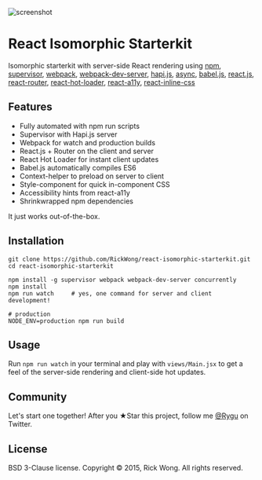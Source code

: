 ![screenshot](https://i.imgur.com/IoZYIwb.png?1)

# React Isomorphic Starterkit

Isomorphic starterkit with server-side React rendering using 
[npm](https://www.npmjs.com/), 
[supervisor](https://www.npmjs.com/package/supervisor), 
[webpack](https://webpack.github.io/), 
[webpack-dev-server](https://github.com/webpack/webpack-dev-server),
[hapi.js](http://www.hapijs.com/), 
[async](https://github.com/caolan/async), 
[babel.js](http://babeljs.io/), 
[react.js](https://facebook.github.io/react), 
[react-router](https://github.com/rackt/react-router), 
[react-hot-loader](https://gaearon.github.io/react-hot-loader), 
[react-a11y](https://github.com/rackt/react-a11y),
[react-inline-css](https://github.com/RickWong/react-inline-css)

## Features

- Fully automated with npm run scripts
- Supervisor with Hapi.js server
- Webpack for watch and production builds
- React.js + Router on the client and server
- React Hot Loader for instant client updates
- Babel.js automatically compiles ES6
- Context-helper to preload on server to client
- Style-component for quick in-component CSS
- Accessibility hints from react-a11y
- Shrinkwrapped npm dependencies

It just works out-of-the-box.

## Installation

	git clone https://github.com/RickWong/react-isomorphic-starterkit.git
	cd react-isomorphic-starterkit
	
	npm install -g supervisor webpack webpack-dev-server concurrently
	npm install
	npm run watch     # yes, one command for server and client development!
	
	# production 
	NODE_ENV=production npm run build  

## Usage

Run `npm run watch` in your terminal and play with `views/Main.jsx` to get a feel of
the server-side rendering and client-side hot updates.

## Community

Let's start one together! After you ★Star this project, follow me [@Rygu](https://twitter.com/rygu)
on Twitter.

## License

BSD 3-Clause license. Copyright © 2015, Rick Wong. All rights reserved.
